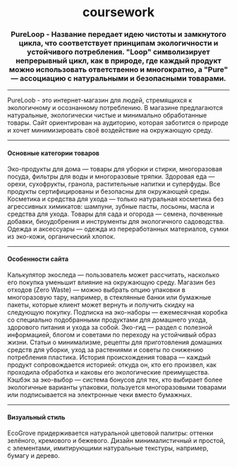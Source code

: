 <h1 align="center">coursework</h1>
<h3 align="center">PureLoop - Название передает идею чистоты и замкнутого цикла, что соответствует принципам экологичности и устойчивого потребления. "Loop" символизирует непрерывный цикл, как в природе, где каждый продукт можно использовать ответственно и многократно, а "Pure" — ассоциацию с натуральными и безопасными товарами.</h3>
<hr>
PureLoob - это интернет-магазин для людей, стремящихся к экологичному и осознанному потреблению. В магазине предлагаются натуральные, экологически чистые и минимально обработанные товары. Сайт ориентирован на аудиторию, которая заботится о природе и хочет минимизировать своё воздействие на окружающую среду.
<hr>
<h4>Основные категории товаров</h4>
Эко-продукты для дома — товары для уборки и стирки, многоразовая посуда, фильтры для воды и многоразовые тряпки.
Здоровая еда — орехи, сухофрукты, гранола, растительные напитки и суперфуды. Все продукты сертифицированы и безопасны для окружающей среды.
Косметика и средства для ухода — только натуральная косметика без агрессивных химикатов: шампуни, зубные пасты, лосьоны, масла и средства для ухода.
Товары для сада и огорода — семена, почвенные добавки, биоудобрения и инструменты для экологичного садоводства.
Одежда и аксессуары — одежда из переработанных материалов, сумки из эко-кожи, органический хлопок.
<hr>
<h4>Особенности сайта</h4>
Калькулятор экоследа — пользователь может рассчитать, насколько его покупка уменьшит влияние на окружающую среду.
Магазин без отходов (Zero Waste) — можно выбрать опцию упаковки в многоразовую тару, например, в стеклянные банки или бумажные пакеты, которые клиент может вернуть и получить скидку на следующую покупку.
Подписка на эко-наборы — ежемесячная коробка со специально подобранными продуктами для домашнего ухода, здорового питания и ухода за собой.
Эко-гид — раздел с полезной информацией, блогом и советами по переходу на устойчивый образ жизни. Статьи о минимализме, рецепты для приготовления домашних средств для уборки, уход за растениями и советы по снижению потребления пластика.
История происхождения товара — каждый продукт сопровождается историей: откуда он, кто его произвел, как проходила обработка и каковы его экологические преимущества.
Кэшбэк за эко-выбор — система бонусов для тех, кто выбирает более экологичные варианты упаковки, пользуется многоразовыми товарами или подписывается на электронные чеки вместо бумажных.
<hr>
<h4>Визуальный стиль</h4>
EcoGrove придерживается натуральной цветовой палитры: оттенки зелёного, кремового и бежевого. Дизайн минималистичный и простой, с элементами, имитирующими натуральные текстуры, например, бумагу и дерево.
